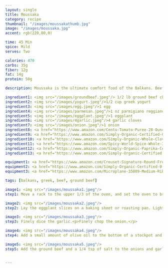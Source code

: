 ```yaml
---
layout: single
title: Moussaka
category: recipe
thumbnail: "/images/moussakathumb.jpg"
image: "/images/moussaka.jpg"
accent: rgb(220,80,0)

time: 45 Min
spice: Mild
serves: Two

calories: 470
carbs: 35g
fiber: 12g
fat: 14g
protein: 50g

description: Moussaka is the ultimate comfort food of the Balkans. Beef is cooked with cinnamon, allspice, paprika, bay, and clove in perfect contrast with the eggplant, greek yogurt and parmesan crust.

ingredient1: <img src="/images/groundbeef.jpeg"/> 1/2 lb ground beef chuck
ingredient2: <img src="/images/yogurt.jpeg"/>1/2 cup greek yogurt
ingredient3: <img src="/images/egg.jpeg"/>1 egg
ingredient4: <img src="/images/parmesan.jpeg"/>1 oz parmigiano reggiano
ingredient5: <img src="/images/eggplant.jpeg"/>1 eggplant
ingredient6: <img src="/images/4garlic.jpeg"/>4 garlic cloves
ingredient7: <img src="/images/onion.jpeg"/>1 onion
ingredient8: <a href="https://www.amazon.com/Cento-Tomato-Puree-28-Ounce-Cans/dp/B001SAWI38/ref=as_li_ss_tl?s=grocery&ie=UTF8&qid=1482333195&sr=1-3&keywords=cento+tomato&linkCode=ll1&tag=cilalime09-20&linkId=ccb14c2a0715f68ddd77ec1f32cb0670"><img src="/images/tomatopuree.jpeg"/>1 cup tomato puree</a>
ingredient9: <a href="https://www.amazon.com/Simply-Organic-Certified-0-14-Ounce-Container/dp/B0012BS9F4/ref=as_li_ss_tl?s=grocery&ie=UTF8&qid=1482335352&sr=1-1&keywords=simply+organic+bay&th=1&linkCode=ll1&tag=cilalime09-20&linkId=c8a097e1230c862f6ce966bf3962812b"><img src="/images/bayleaf.jpeg"/>1 bay leaf</a>
ingredient10: <a href="https://www.amazon.com/Simply-Organic-Whole-Cloves-Ounce/dp/B00AJRKKI6/ref=as_li_ss_tl?s=grocery&ie=UTF8&qid=1482335321&sr=1-2&keywords=simply+organic+clove&linkCode=ll1&tag=cilalime09-20&linkId=5eaa5767cf3f84fa5636e8d463216e55"><img src="/images/2cloves.jpeg"/>2 cloves</a>
ingredient11: <a href="https://www.amazon.com/Spicy-World-Spice-Whole-3-5oz/dp/B000JMFCKC/ref=as_li_ss_tl?s=grocery&rps=1&ie=UTF8&qid=1482335223&sr=1-4&keywords=allspice+berries&refinements=p_85:2470955011&linkCode=ll1&tag=cilalime09-20&linkId=91524089cbac4e41762dad3240269fdb"><img src="/images/2allspice.jpeg"/>2 allspice berries</a>
ingredient12: <a href="https://www.amazon.com/Simply-Organic-Paprika-Certified-Container/dp/B00269YPB8/ref=as_li_ss_tl?ie=UTF8&qid=1482332836&sr=8-4&keywords=paprika&th=1&linkCode=ll1&tag=cilalime09-20&linkId=666143452f32389dcc75ba9ebcddd1b0"><img src="/images/paprika.jpeg"><img src="/images/paprika.jpeg"/>1 tsp paprika</a>
ingredient13: <a href="https://www.amazon.com/Simply-Organic-Certified-2-45-Ounce-Container/dp/B000WS1KHM/ref=as_li_ss_tl?s=grocery&ie=UTF8&qid=1482335146&sr=1-3&keywords=simply+organic+cinnamon&linkCode=ll1&tag=cilalime09-20&linkId=c53b25651c8d91b863cfc8aaa14105db"><img src="/images/groundcinnamon.jpeg"/>1/4 tsp cinnamon</a>

equipment1: <a href="https://www.amazon.com/Creuset-Signature-Round-French-Truffle/dp/B0076NOFSC/ref=as_li_ss_tl?s=kitchen&rps=1&ie=UTF8&qid=1481598867&sr=1-38&keywords=le+creuset&refinements=p_85:2470955011&th=1&linkCode=ll1&tag=cilalime09-20&linkId=9987204213f6c7ac4d1e12889972e623"><img src="/images/stockpot.jpeg"/>oven safe stockpot </a>
equipment2: <a href="https://www.amazon.com/Simply-Organic-Certified-0-14-Ounce-Container/dp/B0012BS9F4/ref=as_li_ss_tl?s=grocery&ie=UTF8&qid=1482335352&sr=1-1&keywords=simply+organic+bay&th=1&linkCode=ll1&tag=cilalime09-20&linkId=c8a097e1230c862f6ce966bf3962812b"><img src="/images/whisk.jpeg"/>whisk </a>
equipment3: <a href="https://www.amazon.com/Microplane-35009-Medium-Ribbon-Grater/dp/B00009WE3V/ref=as_li_ss_tl?s=kitchen&ie=UTF8&qid=1482039177&sr=1-10&keywords=microplane&linkCode=ll1&tag=cilalime09-20&linkId=e0f7f0f676e7565f4b0f1ff0b4f8c1f6"><img src="/images/coarsegrater.jpeg"/>coarse grater </a>

tags: [balkans, greek, beef, ground beef]

image1: <img src="/images/moussaka1.jpeg"/>
step1: Move a rack to the upper 1/3 of the oven, and set the oven to broil.<p>Cut the eggplant into 1/3" slices.</p>

image2: <img src="/images/moussaka2.jpeg"/>
step2: Lay the eggplant slices on a baking sheet or roasting pan. Lightly toss with a small amount of olive oil, and sprinkle with a pinch of salt.<p>Place the eggplant in the oven and broil for 5 minutes, flip, and then broil on the other side.</p><p><i>Note, every broiler is different, keep an eye on the eggplant and avoid burning the eggplant.</i></p>

image3: <img src="/images/moussaka3.jpeg"/>
step3: Finely dice the garlic.<p>Finely chop the onion.</p>

image4: <img src="/images/moussaka4.jpeg"/>
step4: Add a small amount of olive oil to the bottom of a stockpot and set on medium high heat.<p> Once the oil is hot, add the garlic and onion. Sauté until the onion is golden brown.

image5: <img src="/images/moussaka5.jpeg"/>
step5: Add the ground beef and a 1/4 tsp of salt to the onions and garlic. Sauté until the beef has browned.


---
```

